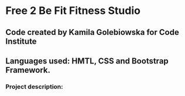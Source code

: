 # Free 2 Be Fit Fitness Studio
##  Code created by Kamila Golebiowska for Code Institute
## Languages used: HMTL, CSS and Bootstrap Framework.

### Project description:



